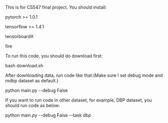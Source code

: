 This is for CS547 final project.
You should install:

pytorch >= 1.0.1

tensorflow >= 1.4.1

tensorboardX

fire

To run this code, you should do download first:

bash download.sh

After downloading data, run code like that:(Make sure I set debug mode and mdbp dataset as default.)

python main.py --debug False

If you want to run code in other dataset, for example, DBP dataset, you should run code as below:

python main.py --debug False --task dbp
